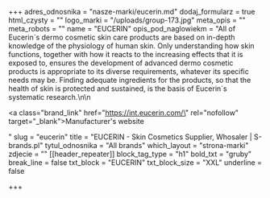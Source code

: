 +++
adres_odnosnika = "nasze-marki/eucerin.md"
dodaj_formularz = true
html_czysty = ""
logo_marki = "/uploads/group-173.jpg"
meta_opis = ""
meta_robots = ""
name = "EUCERIN"
opis_pod_naglowiekm = "All of Eucerin´s dermo cosmetic skin care products are based on in-depth knowledge of the physiology of human skin. Only understanding how skin functions, together with how it reacts to the increasing effects that it is exposed to, ensures the development of advanced dermo cosmetic products is appropriate to its diverse requirements, whatever its specific needs may be. Finding adequate ingredients for the products, so that the health of skin is protected and sustained, is the basis of Eucerin´s systematic research.\n\n    <p><a class=\"brand_link\" href=\"https://int.eucerin.com/\" rel=\"nofollow\" target=\"_blank\">Manufacturer's website</a></p>"
slug = "eucerin"
title = "EUCERIN - Skin Cosmetics Supplier, Whosaler | S-brands.pl"
tytul_odnosnika = "All brands"
which_layout = "strona-marki"
zdjecie = ""
[[header_repeater]]
block_tag_type = "h1"
bold_txt = "gruby"
break_line = false
txt_block = "EUCERIN"
txt_block_size = "XXL"
underline = false

+++
